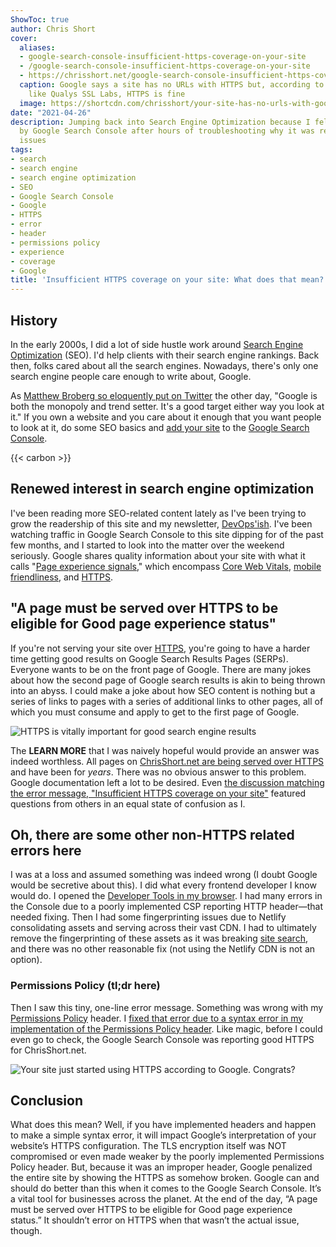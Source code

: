 ```yaml
---
ShowToc: true
author: Chris Short
cover:
  aliases:
  - google-search-console-insufficient-https-coverage-on-your-site
  - /google-search-console-insufficient-https-coverage-on-your-site
  - https://chrisshort.net/google-search-console-insufficient-https-coverage-on-your-site
  caption: Google says a site has no URLs with HTTPS but, according to testing tools
    like Qualys SSL Labs, HTTPS is fine
  image: https://shortcdn.com/chrisshort/your-site-has-no-urls-with-good-page-experience.webp
date: "2021-04-26"
description: Jumping back into Search Engine Optimization because I felt forced to
  by Google Search Console after hours of troubleshooting why it was reporting HTTPS
  issues
tags:
- search
- search engine
- search engine optimization
- SEO
- Google Search Console
- Google
- HTTPS
- error
- header
- permissions policy
- experience
- coverage
- Google
title: 'Insufficient HTTPS coverage on your site: What does that mean?'
---
```


## History

In the early 2000s, I did a lot of side hustle work around [Search Engine Optimization](/tags/seo/) (SEO). I'd help clients with their search engine rankings. Back then, folks cared about all the search engines. Nowadays, there's only one search engine people care enough to write about, Google.

As [Matthew Broberg so eloquently put on Twitter](https://twitter.com/mbbroberg/status/1385987372223979521) the other day, "Google is both the monopoly and trend setter. It's a good target either way you look at it." If you own a website and you care about it enough that you want people to look at it, do some SEO basics and [add your site](https://support.google.com/webmasters/answer/34592?hl=en) to the [Google Search Console](https://search.google.com/search-console).

{{< carbon >}}

## Renewed interest in search engine optimization

I've been reading more SEO-related content lately as I've been trying to grow the readership of this site and my newsletter, [DevOps'ish](https://devopsish.com/). I've been watching traffic in Google Search Console to this site dipping for of the past few months, and I started to look into the matter over the weekend seriously. Google shares quality information about your site with what it calls "[Page experience signals](https://developers.google.com/search/docs/guides/page-experience#signals)," which encompass [Core Web Vitals](https://developers.google.com/search/docs/guides/page-experience#core-web-vitals), [mobile friendliness](https://developers.google.com/search/docs/guides/page-experience#mobile-friendly), and [HTTPS](https://developers.google.com/search/docs/guides/page-experience#https).

## "A page **must** be served over HTTPS to be eligible for Good page experience status"

If you're not serving your site over [HTTPS](https://developers.google.com/search/docs/advanced/security/https), you're going to have a harder time getting good results on Google Search Results Pages (SERPs). Everyone wants to be on the front page of Google. There are many jokes about how the second page of Google search results is akin to being thrown into an abyss. I could make a joke about how SEO content is nothing but a series of links to pages with a series of additional links to other pages, all of which you must consume and apply to get to the first page of Google.

![HTTPS is vitally important for good search engine results](https://shortcdn.com/chrisshort/page-experience-signals-https-failing.webp "HTTPS is vitally important for good search engine results. But, this warning is not helpful.")

The **LEARN MORE** that I was naively hopeful would provide an answer was indeed worthless. All pages on [ChrisShort.net are being served over HTTPS](https://www.ssllabs.com/ssltest/analyze.html?d=chrisshort.net&hideResults=on&ignoreMismatch=on&latest) and have been for *years*. There was no obvious answer to this problem. Google documentation left a lot to be desired. Even [the discussion matching the error message, "Insufficient HTTPS coverage on your site"](https://support.google.com/webmasters/thread/106824024?hl=en) featured questions from others in an equal state of confusion as I.

## Oh, there are some other non-HTTPS related errors here

I was at a loss and assumed something was indeed wrong (I doubt Google would be secretive about this). I did what every frontend developer I know would do. I opened the [Developer Tools in my browser](https://developer.mozilla.org/en-US/docs/Tools). I had many errors in the Console due to a poorly implemented CSP reporting HTTP header—that needed fixing. Then I had some fingerprinting issues due to Netlify consolidating assets and serving across their vast CDN. I had to ultimately remove the fingerprinting of these assets as it was breaking [site search](/search), and there was no other reasonable fix (not using the Netlify CDN is not an option).

### Permissions Policy (tl;dr here)

Then I saw this tiny, one-line error message. Something was wrong with my  [Permissions Policy](https://developer.chrome.com/blog/new-in-chrome-90/#permission-policy) header. I [fixed that error due to a syntax error in my implementation of the Permissions Policy header](https://github.com/chris-short/devopsish.com/pull/168/files). Like magic, before I could even go to check, the Google Search Console was reporting good HTTPS for ChrisShort.net.

![Your site just started using HTTPS according to Google. Congrats?](https://shortcdn.com/chrisshort/your-site-uses-https.jpg "While the outcome was successful, I would have liked this to be a little better experience for folks.")

## Conclusion

What does this mean? Well, if you have implemented headers and happen to make a simple syntax error, it will impact Google’s interpretation of your website’s HTTPS configuration. The TLS encryption itself was NOT compromised or even made weaker by the poorly implemented Permissions Policy header. But, because it was an improper header, Google penalized the entire site by showing the HTTPS as somehow broken. Google can and should do better than this when it comes to the Google Search Console. It’s a vital tool for businesses across the planet. At the end of the day, “A page must be served over HTTPS to be eligible for Good page experience status.” It shouldn’t error on HTTPS when that wasn’t the actual issue, though.

